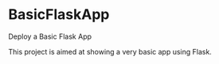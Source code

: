 # BasicFlaskApp
Deploy a Basic Flask App

This project is aimed at showing a very basic app using Flask. 

